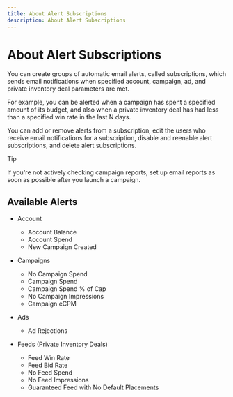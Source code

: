 ```yaml
---
title: About Alert Subscriptions
description: About Alert Subscriptions
---
```


# About Alert Subscriptions

You can create groups of automatic email alerts, called subscriptions, which sends email notifications when specified account, campaign, ad, and private inventory deal parameters are met.

For example, you can be alerted when a campaign has spent a specified amount of its budget, and also when a private inventory deal has had less than a specified win rate in the last N days.

You can add or remove alerts from a subscription, edit the users who receive email notifications for a subscription, disable and reenable alert subscriptions, and delete alert subscriptions.

>[!TIP]
>
> If you're not actively checking campaign reports, set up email reports as soon as possible after you launch a campaign.

## Available Alerts

* Account

    * Account Balance
    * Account Spend
    * New Campaign Created

* Campaigns

    * No Campaign Spend
    * Campaign Spend
    * Campaign Spend % of Cap
    * No Campaign Impressions
    * Campaign eCPM

* Ads

    * Ad Rejections

* Feeds (Private Inventory Deals)

    * Feed Win Rate
    * Feed Bid Rate
    * No Feed Spend
    * No Feed Impressions
    * Guaranteed Feed with No Default Placements

<!--
>[!MORELIKETHIS]
>
>[Manage Alert Subscriptions](/help/dsp/admin/alerts-manage.md)
-->
